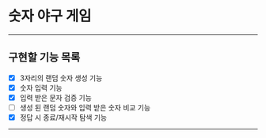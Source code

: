 # 숫자 야구 게임

---

## 구현할 기능 목록


- [x] 3자리의 랜덤 숫자 생성 기능
- [x] 숫자 입력 기능
- [x] 입력 받은 문자 검증 기능
- [ ] 생성 된 랜덤 숫자와 입력 받은 숫자 비교 기능
- [x] 정답 시 종료/재시작 탐색 기능

---